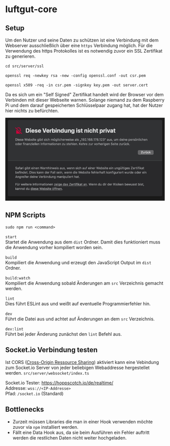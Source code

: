 # luftgut-core

## Setup

Um den Nutzer und seine Daten zu schützen ist eine Verbindung mit dem Webserver ausschließlich über eine `https` Verbindung möglich. Für die Verwendung des https Protokolles ist es notwendig zuvor ein SSL Zertifikat zu generieren.

```shell
cd src/server/ssl
```

```shell
openssl req -newkey rsa -new -config openssl.conf -out csr.pem
```

```shell
openssl x509 -req -in csr.pem -signkey key.pem -out server.cert
```

Da es sich um ein "Self Signed" Zertifikat handelt wird der Browser vor dem Verbinden mit dieser Webseite warnen. Solange niemand zu dem Raspberry Pi und dem darauf gespeicherten Schlüsselpaar zugang hat, hat der Nutzer hier nichts zu befürchten.

![Self Signed SSL Certificate](./resources/ssl.png)

## NPM Scripts

```shell
sudo npm run <command>
```

`start`<br>
Startet die Anwendung aus dem `dist` Ordner. Damit dies funktioniert muss die Anwendung vorher kompiliert worden sein.

`build`<br>
Kompiliert die Anwendung und erzeugt den JavaScript Output im `dist` Ordner.

`build:watch`<br>
Kompiliert die Anwendung sobald Änderungen am `src` Verzeichnis gemacht werden.

`lint`<br>
Dies führt ESLint aus und weißt auf eventuelle Programmierfehler hin.

`dev`<br>
Führt die Datei aus und achtet auf Änderungen an dem `src` Verzeichnis.

`dev:lint`<br>
Führt bei jeder Änderung zunächst den `lint` Befehl aus.

## Socket.io Verbindung testen

Ist CORS ([Cross-Origin Ressource Sharing](https://en.wikipedia.org/wiki/Cross-origin_resource_sharing)) aktiviert kann eine Vebindung zum Socket.io Server von jeder beliebigen Webaddresse hergestellet werden. `src/server/websocket/index.ts`

Socket.io Tester: https://hoppscotch.io/de/realtime/<br>
Addresse: `wss://<IP-Addresse>`<br>
Pfad: `/socket.io` (Standard)

## Bottlenecks

- Zurzeit müssen Libraries die man in einer Hook verwenden möchte zuvor vía `npm` installiert werden.
- Fällt eine Data Hook aus, da sie beim Ausführen ein Fehler auftritt werden die restlichen Daten nicht weiter hochgeladen.
